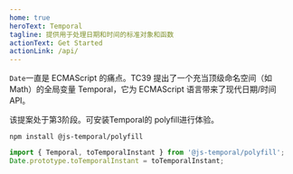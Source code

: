```yaml
---
home: true
heroText: Temporal
tagline: 提供用于处理日期和时间的标准对象和函数
actionText: Get Started
actionLink: /api/
---
```


`Date`一直是 ECMAScript 的痛点。TC39 提出了一个充当顶级命名空间（如 Math）的全局变量 Temporal，它为 ECMAScript 语言带来了现代日期/时间 API。

该提案处于第3阶段。可安装Temporal的 polyfill进行体验。

```shell
npm install @js-temporal/polyfill
```

```javascript
import { Temporal, toTemporalInstant } from '@js-temporal/polyfill';
Date.prototype.toTemporalInstant = toTemporalInstant;
```
